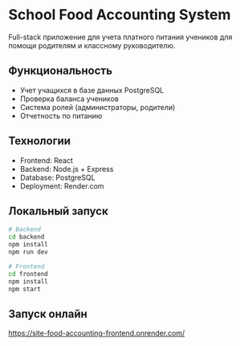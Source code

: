 # School Food Accounting System

Full-stack приложение для учета платного питания учеников для помощи родителям и классному руководителю.

## Функциональность
- Учет учащихся в базе данных PostgreSQL
- Проверка баланса учеников
- Система ролей (администраторы, родители)
- Отчетность по питанию

## Технологии
- Frontend: React
- Backend: Node.js + Express  
- Database: PostgreSQL
- Deployment: Render.com

## Локальный запуск
```bash
# Backend
cd backend
npm install
npm run dev

# Frontend
cd frontend  
npm install
npm start

```
## Запуск онлайн

https://site-food-accounting-frontend.onrender.com/
